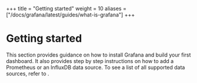 +++
title = "Getting started"
weight = 10
aliases = ["/docs/grafana/latest/guides/what-is-grafana"]
+++

# Getting started

This section provides guidance on how to install Grafana and build your first dashboard. It also provides step by step instructions on how to add a Prometheus or an InfluxDB data source. To see a list of all supported data sources, refer to . 